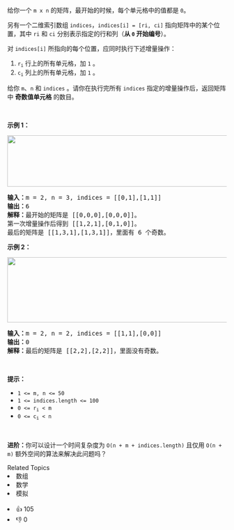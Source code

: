 <p>给你一个 <code>m x n</code> 的矩阵，最开始的时候，每个单元格中的值都是 <code>0</code>。</p>

<p>另有一个二维索引数组 <code>indices</code>，<code>indices[i] = [ri, ci]</code> 指向矩阵中的某个位置，其中 <code>ri</code> 和 <code>ci</code> 分别表示指定的行和列（<strong>从 <code>0</code> 开始编号</strong>）。</p>

<p>对 <code>indices[i]</code> 所指向的每个位置，应同时执行下述增量操作：</p>

<ol>
	<li><code>r<sub>i</sub></code> 行上的所有单元格，加 <code>1</code> 。</li>
	<li><code>c<sub>i</sub></code> 列上的所有单元格，加 <code>1</code> 。</li>
</ol>

<p>给你 <code>m</code>、<code>n</code> 和 <code>indices</code> 。请你在执行完所有 <code>indices</code> 指定的增量操作后，返回矩阵中 <strong>奇数值单元格</strong> 的数目。</p>

<p> </p>

<p><strong>示例 1：</strong></p>

<p><img alt="" src="https://assets.leetcode-cn.com/aliyun-lc-upload/uploads/2019/11/06/e1.png" style="height: 118px; width: 600px;" /></p>

<pre>
<strong>输入：</strong>m = 2, n = 3, indices = [[0,1],[1,1]]
<strong>输出：</strong>6
<strong>解释：</strong>最开始的矩阵是 [[0,0,0],[0,0,0]]。
第一次增量操作后得到 [[1,2,1],[0,1,0]]。
最后的矩阵是 [[1,3,1],[1,3,1]]，里面有 6 个奇数。
</pre>

<p><strong>示例 2：</strong></p>

<p><img alt="" src="https://assets.leetcode-cn.com/aliyun-lc-upload/uploads/2019/11/06/e2.png" style="height: 150px; width: 600px;" /></p>

<pre>
<strong>输入：</strong>m = 2, n = 2, indices = [[1,1],[0,0]]
<strong>输出：</strong>0
<strong>解释：</strong>最后的矩阵是 [[2,2],[2,2]]，里面没有奇数。
</pre>

<p> </p>

<p><strong>提示：</strong></p>

<ul>
	<li><code>1 <= m, n <= 50</code></li>
	<li><code>1 <= indices.length <= 100</code></li>
	<li><code>0 <= r<sub>i</sub> < m</code></li>
	<li><code>0 <= c<sub>i</sub> < n</code></li>
</ul>

<p> </p>

<p><strong>进阶：</strong>你可以设计一个时间复杂度为 <code>O(n + m + indices.length)</code> 且仅用 <code>O(n + m)</code> 额外空间的算法来解决此问题吗？</p>
<div><div>Related Topics</div><div><li>数组</li><li>数学</li><li>模拟</li></div></div><br><div><li>👍 105</li><li>👎 0</li></div>